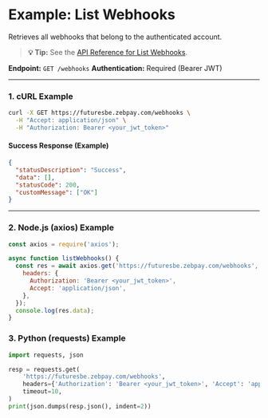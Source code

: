 # Example: List Webhooks

Retrieves all webhooks that belong to the authenticated account.

> **💡 Tip:** See the [API Reference for List Webhooks](../../reference-docs/management.md#list-webhooks).

**Endpoint:** `GET /webhooks`
**Authentication:** Required (Bearer JWT)

-----

### 1. cURL Example

```bash
curl -X GET https://futuresbe.zebpay.com/webhooks \
  -H "Accept: application/json" \
  -H "Authorization: Bearer <your_jwt_token>"
```

#### Success Response (Example)

```json
{
  "statusDescription": "Success",
  "data": [],
  "statusCode": 200,
  "customMessage": ["OK"]
}
```

-----

### 2. Node.js (axios) Example

```javascript
const axios = require('axios');

async function listWebhooks() {
  const res = await axios.get('https://futuresbe.zebpay.com/webhooks', {
    headers: {
      Authorization: 'Bearer <your_jwt_token>',
      Accept: 'application/json',
    },
  });
  console.log(res.data);
}
```

### 3. Python (requests) Example

```python
import requests, json

resp = requests.get(
    'https://futuresbe.zebpay.com/webhooks',
    headers={'Authorization': 'Bearer <your_jwt_token>', 'Accept': 'application/json'},
    timeout=10,
)
print(json.dumps(resp.json(), indent=2))
```
